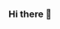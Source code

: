 ### Hi there 👋

<!--
**specsiatek/specsiatek** is a ✨ _special_ ✨ repository because its `README.md` (this file) appears on your GitHub profile.

Here are some ideas to get you started:

- 🔭 I’m currently working on ... free up and running hosting better than my pc
- 🌱 I’m currently learning ... flexbox
- 👯 I’m looking to collaborate on ... my homewebsite
- 🤔 I’m looking for help with ... running first website
- 💬 Ask me about ... my concept
- 📫 How to reach me: ... cziczarito88@gmail.com 07842588852 uk number
- 😄 Pronouns: ...
- ⚡ Fun fact: ... i'm gonna make it happen
-->

